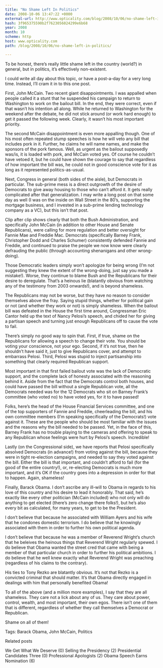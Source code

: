 ```yaml
---
title: "No Shame Left In Politics"
date: 2008-10-06 13:47:22 +0000
external-url: http://www.opticality.com/blog/2008/10/06/no-shame-left-in-politics/
hash: 3f965375590b2f7623056024299e6b68
year: 2008
month: 10
scheme: http
host: www.opticality.com
path: /blog/2008/10/06/no-shame-left-in-politics/

---
```


To be honest, there’s really little shame left in the country (world?) in general, but in politics, it’s effectively non-existent.

I could write all day about this topic, or have a post-a-day for a very long time. Instead, I’ll cram it in to this one post.

First, John McCain. Two recent giant disappointments. I was appalled when people called it a stunt that he suspended his campaign to return to Washington to work on the bailout bill. In the end, they were correct, even if that wasn’t his intention all along. While he returned to Washington for the weekend after the debate, he did not stick around (or work hard enough) to get it passed the following week. Clearly, it wasn’t his most important priority.

The second McCain disappointment is even more appalling though. One of his most often repeated stump speeches is how he will veto any bill that includes pork in it. Further, he claims he will name names, and make the sponsors of the pork famous. Well, as urgent as the bailout supposedly was/is, it is loaded with pork, and McCain voted yes. Of course he couldn’t have vetoed it, but he could have shown the courage to say that regardless of how important the bill was, he could not in good conscience vote for it as long as it represented politics-as-usual.

Next, Congress in general (both sides of the aisle), but Democrats in particular. The sub-prime mess is a direct outgrowth of the desire of Democrats to give away housing to those who can’t afford it. It gets really complicated after that generalization. I may write a long post on that some day as well (I was on the inside on Wall Street in the 80’s, supporting the mortgage business, and I invested in a sub-prime lending technology company as a VC), but this isn’t that post.

Clip after clip shows clearly that both the Bush Administration, and specifically John McCain (in addition to other House and Senate Republicans), were calling for more regulation and better oversight for Fannie Mae and Freddie Mac. Democrats (specifically Barney Frank, Christopher Dodd and Charles Schumer) consistently defended Fannie and Freddie, and continued to praise the people we now know were clearly defrauding the public (through accounting shenanigans and other wrong-doing).

Those Democratic leaders simply won’t apologize for being wrong (I’m not suggesting they knew the extent of the wrong-doing, just say you made a mistake!). Worse, they continue to blame Bush and the Republicans for their desire to deregulate. That’s a heinous lie (blatantly obvious from watching any of the testimony from 2003 onwards!), and is beyond shameless.

The Republicans may not be worse, but they have no reason to consider themselves above the fray. Saying stupid things, whether for political gain or not (and whether they work or not) is simply shameless. When the bailout bill was defeated in the House the first time around, Congressman Eric Cantor held up the text of Nancy Pelosi’s speech, and chided her for giving a partisan speech and turning just enough Republicans off to cause the vote to fail.

There’s simply no good way to spin that. First, if true, shame on the Republicans for allowing a speech to change their vote. You should be voting your conscience, not your ego. Second, if it’s not true, then he shouldn’t have said it, just to give Republicans cover, and attempt to embarrass Pelosi. Third, Pelosi was stupid to inject partisanship into something that clearly required Republican support.

Most important in that first failed bailout vote was the lack of Democratic support, and the complete lack of honesty associated with the reasoning behind it. Aside from the fact that the Democrats control both houses, and could have passed the bill without a single Republican vote, all the Democrats needed was for the 12 Democrats who sit on Barney Frank’s committee (who voted no) to have voted yes, for it to have passed!

Folks, here’s the head of the House Financial Services committee, and one of the top supporters of Fannie and Freddie, cheerleading the bill, and his own committee members (I’m speaking specifically of the Democrats!) vote against it. These are the people who should be most familiar with the issues and the reasons why the bill needed to be passed. Yet, in the face of this, Barney Frank has no trouble playing to the cameras and offering to speak to any Republican whose feelings were hurt by Pelosi’s speech. Incredible!

Lastly (on the Congressional side), we have reports that Pelosi specifically absolved Democrats (in advance!) from voting against the bill, because they were in tight re-election campaigns, and needed to say they voted against the bill. Either the bill is that important, and couldn’t afford to fail (for the good of the entire country!), or, re-electing Democrats is much more important, and it’s OK if the country goes into a depression in order for that to happen. Again, shameless!

Finally, Barack Obama. I don’t ascribe any ill-will to Obama in regards to his love of this country and his desire to lead it honorably. That said, he’s exactly like every other politician (McCain included) who not only will do anything to get elected (there’s zero change there folks!), but he’s also every bit as calculated, for many years, to get to be the President.

I don’t believe that because he associated with William Ayers and his wife that he condones domestic terrorism. I do believe that he knowingly associated with them in order to further his own political agenda.

I don’t believe that because he was a member of Reverend Wright’s church that he beleives the heinous things that Reverend Wright regularly spewed. I do believe that Obama wanted the street cred that came with being a member of that particular church in order to further his political ambitions. I do believe that he well knew exactly what Reverend Wright was preaching (regardless of his claims to the contrary).

His ties to Tony Rezko are blatantly obvious. It’s not that Rezko is a convicted criminal that should matter. It’s that Obama directly engaged in dealings with him that personally benefited Obama!

To all of the above (and a million more examples), I say that they are all shameless. They care not a lick about any of us. They care about power, control, wealth, and most important, their own egos. There isn’t one of them that is different, regardless of whether they call themselves a Democrat or Republican.

Shame on all of them!


Tags: Barack Obama, John McCain, Politics

Related posts

We Get What We Deserve (0)
Selling the Presidency (2)
Presidential Candidates Three (0)
Professional Apologists (2)
Obama Speech Earns Nomination (6)

